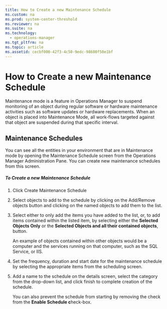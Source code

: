 ```yaml
---
title: How to Create a new Maintenance Schedule
ms.custom: na
ms.prod: system-center-threshold
ms.reviewer: na
ms.suite: na
ms.technology: 
  - operations-manager
ms.tgt_pltfrm: na
ms.topic: article
ms.assetid: cecbf000-42f3-4c50-9edc-98600f50e1bf
---
```

# How to Create a new Maintenance Schedule
Maintenance mode is a feature in Operations Manager to suspend monitoring of an object during regular software or hardware maintenance activities such as software updates or hardware replacements. When an object is placed into Maintenance Mode, all work\-flows targeted against that object are suspended during that specific interval.

## Maintenance Schedules
You can see all the entities in your environment that are in Maintenance mode by opening the Maintenance Schedule screen from the Operations Manager Administration Pane. You can create new maintenance schedules from this screen.

##### To Create a new Maintenance Schedule

1.  Click Create Maintenance Schedule

2.  Select objects to add to the schedule by clicking on the Add\/Remove objects button and clicking on the named objects to add them to the list.

3.  Select either to only add the items you have added to the list, or, to add items contained within the listed item, by selecting either the **Selected Objects Only** or the **Selected Objects and all their contained objects**, button.

    An example of objects contained within other objects would be a computer and the services running on that computer, such as the SQL Service, or IIS.

4.  Set the frequency, duration and start date  for the maintenance schedule by selecting the appropriate items from the scheduling screen.

5.  Add a name to the schedule on the details screen, select the category from the drop\-down list, and click finish to complete creation of the schedule.

    You can also prevent the schedule from starting by removing the check from  the **Enable Schedule c**heck\-box.


